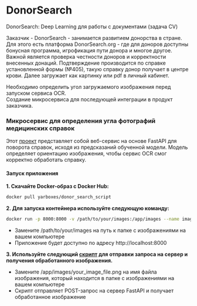 # DonorSearch
DonorSearch: Deep Learning для работы с документами (задача CV)

Заказчик - DonorSearch -  занимается развитием донорства в стране. Для этого есть платформа DonorSearch.org - где для доноров доступны бонусная программа, игрофикация пути донора и многое другое. Важной является проверка честности доноров и корректности внесенных донаций. Подтверждение производится по справке установленной формы (№405), такую справку донор получает в центре крови.  Далее загружает как картинку или pdf в личный кабинет. 

Необходимо определить угол загружаемого изображения перед запуском сервиса OCR. \
Создание микросервиса для последующей интеграции в продукт заказчика.

### Микросервис для определения угла фотографий медицинских справок

Этот [проект](https://github.com/eshubina/Donor_search/tree/main/donor_search_app) представляет собой веб-сервис на основе FastAPI для поворота справок, исходя из предсказаний обученной модели. Модель определяет ориентацию изображения, чтобы сервис OCR смог корректно обработать справку.

#### Запуск приложения

**1. Скачайте Docker-образ с Docker Hub:**

```bash
docker pull yarboxes/donor_search_script
```

**2. Для запуска контейнера используйте следующую команду:**

```bash
docker run -p 8000:8000 -v /path/to/your/images:/app/images --name image_rotation yarboxes/donor_search_script
```

- Замените /path/to/your/images на путь к папке с изображениями на вашем компьютере
- Приложение будет доступно по адресу http://localhost:8000

**3. Используйте следующий [скрипт](https://github.com/eshubina/Donor_search/blob/main/donor_search_app/test_image_rotation_request.py) для отправки запроса на сервер и получения обработанного изображения.**

- Замените /app/images/your_image_file.png на имя файла изображения, который находится в папке с изображениями на вашем компьютере
- Скрипт отправляет POST-запрос на сервер FastAPI и получает обработанное изображение

